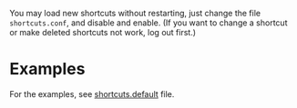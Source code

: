 You may load new shortcuts without restarting, just change the file `shortcuts.conf`, and disable and enable.
(If you want to change a shortcut or make deleted shortcuts not work, log out first.)


Examples
========
For the examples, see [shortcuts.default](shortcuts.default) file.
